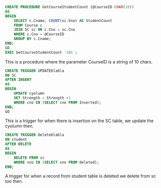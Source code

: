 ```sql
CREATE PROCEDURE GetCourseStudentCount (@CourseID CHAR(10))
AS
BEGIN
    SELECT c.Cname, COUNT(sc.Sno) AS StudentCount
    FROM Course c
    JOIN SC sc ON c.Cno = sc.Cno
    WHERE c.Cno = @CourseID
    GROUP BY c.Cname;
END;
GO
EXEC GetCourseStudentCount 'c01';
```

This is a procedure where the parameter CourseID is a string of 10 chars. 

```sql
CREATE TRIGGER UPDATEblabla
ON SC
AFTER INSERT
AS
BEGIN
	UPDATE cyolumn
	SET Strength = Strength +1
	WHERE cno IN (SELECT cno FROM Inserted);
END;
GO
```

This is a trigger for when there is insertion on the SC table, we update the cyolumn then. 

```sql
CREATE TRIGGER Deleteblabla
ON student
AFTER DELETE
AS
BEGIN
	DELETE FROM sc
	WHERE sno IN (SELECT sno FROM deleted);
END;
```

A trigger for when a record from student table is deleted we delete from sc too then. 



